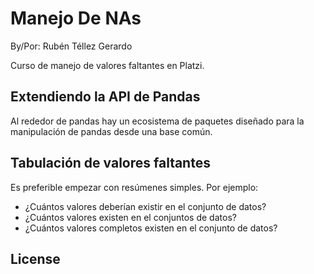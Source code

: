 # Manejo De NAs

By/Por: Rubén Téllez Gerardo

Curso de manejo de valores faltantes en Platzi.

## Extendiendo la API de Pandas

Al rededor de pandas hay un ecosistema de paquetes diseñado para la manipulación de pandas desde una base común.

## Tabulación de valores faltantes

Es preferible empezar con resúmenes simples. Por ejemplo: 

- ¿Cuántos valores deberían existir en el conjunto de datos?
- ¿Cuántos valores existen en el conjuntos de datos?
- ¿Cuántos valores completos existen en el conjunto de datos?


## License